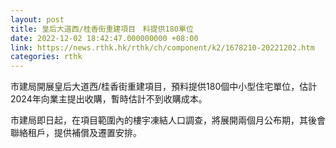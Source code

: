 ```yaml
---
layout: post
title: 皇后大道西/桂香街重建項目　料提供180單位
date: 2022-12-02 18:42:47.000000000 +08:00
link: https://news.rthk.hk/rthk/ch/component/k2/1678210-20221202.htm
categories: rthk
---
```


市建局開展皇后大道西/桂香街重建項目，預料提供180個中小型住宅單位，估計2024年向業主提出收購，暫時估計不到收購成本。

市建局即日起，在項目範圍內的樓宇凍結人口調查，將展開兩個月公布期，其後會聯絡租戶，提供補償及遷置安排。
